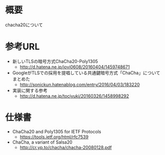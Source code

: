 # 概要
chacha20について

# 参考URL
- 新しいTLSの暗号方式ChaCha20-Poly1305
  - http://d.hatena.ne.jp/jovi0608/20160404/1459748671
- GoogleがTLSでの採用を提唱している共通鍵暗号方式「ChaCha」についてまとめた
  - http://sonickun.hatenablog.com/entry/2016/04/03/183220
- 実装に関する参考
  - http://d.hatena.ne.jp/tociyuki/20160326/1458998292

# 仕様書
- ChaCha20 and Poly1305 for IETF Protocols
  - https://tools.ietf.org/html/rfc7539
- ChaCha, a variant of Salsa20
  - http://cr.yp.to/chacha/chacha-20080128.pdf
